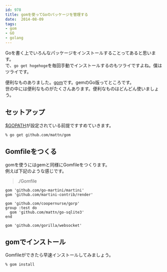 ```yaml
---
id: 978
title: gomを使ってGoのパッケージを管理する
date:  2014-08-09
tags:
- gom
- GO
- golang
---
```


Goを書く上でいろんなパッケージをインストールすることってあると思います。<br>
で、`go get hogehoge`を毎回手動でインストールするのもツライですよね。僕はツライです。

便利なものありました。[gom](https://github.com/mattn/gom)です。gemのGo版ってところです。<br>
世の中には便利なものがたくさんあります。便利なものはどんどん使いましょう。

## セットアップ

[$GOPATH](http://golang.org/doc/code.html#GOPATH)が設定されている前提ですすめていきます。

```shell-session
% go get github.com/mattn/gom
```

## Gomfileをつくる

gomを使うにはgemと同様にGomfileをつくります。<br>
例えば下記のような感じです。

> ./Gomfile

```
gom 'github.com/go-martini/martini'
gom 'github.com/martini-contrib/render'

gom 'github.com/coopernurse/gorp'
group :test do
  gom 'github.com/mattn/go-sqlite3'
end

gom 'github.com/gorilla/websocket'
```

## gomでインストール

Gomfileができたら早速インストールしてみましょう。

```
% gom install
```
